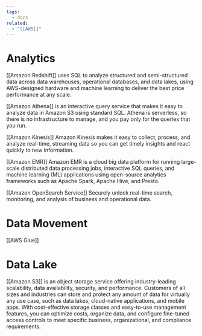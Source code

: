 ```yaml
---
tags:
  - docs
related:
  - "[[AWS]]"
---
```

# Analytics

[[Amazon Redshift]] uses SQL to analyze structured and semi-structured data across data warehouses, operational databases, and data lakes, using AWS-designed hardware and machine learning to deliver the best price performance at any scale.

[[Amazon Athena]] is an interactive query service that makes it easy to analyze data in Amazon S3 using standard SQL. Athena is serverless, so there is no infrastructure to manage, and you pay only for the queries that you run.

[[Amazon Kinesis]]
Amazon Kinesis makes it easy to collect, process, and analyze real-time, streaming data so you can get timely insights and react quickly to new information.

[[Amazon EMR]]
Amazon EMR is a cloud big data platform for running large-scale distributed data processing jobs, interactive SQL queries, and machine learning (ML) applications using open-source analytics frameworks such as Apache Spark, Apache Hive, and Presto.

[[Amazon OpenSearch Service]]
Securely unlock real-time search, monitoring, and analysis of business and operational data.

# Data Movement

[[AWS Glue]]

# Data Lake

[[Amazon S3]] is an object storage service offering industry-leading scalability, data availability, security, and performance. Customers of all sizes and industries can store and protect any amount of data for virtually any use case, such as data lakes, cloud-native applications, and mobile apps. With cost-effective storage classes and easy-to-use management features, you can optimize costs, organize data, and configure fine-tuned access controls to meet specific business, organizational, and compliance requirements.